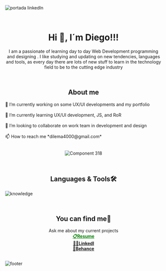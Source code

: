 </br></br>
![portada linkedIn](https://github.com/DIGORACCOON4279/DIGORACCOON4279/assets/88150970/7b89ca38-4816-4c8e-89d8-b183614af8f0)

</br>
<div aling="center">
    <h1 align="center"><b>Hi 👋, I´m Diego!!!</b></h1>
<p align="center">I am a passionate of learning day to day Web Development programming and designing . I like studying and updating on new tendencies, languages and tools, as every day there are lots of new stuff to learn in the technology field to be to the cutting edge industry</p>
</div>
</br>

<div align="center">
    <h2><b>About me</b></h2>
    <div align="left">
        🔭 I’m currently working on some UX/UI developments and my portfolio </br></br>
        🌱 I’m currently learning UX/UI development, JS, and RoR </br></br>
        👯 I’m looking to collaborate on work team in development and design </br></br>
        📫 How to reach me *dilema4000@gmail.com*
    </div>
    
</br>
    
![Component 318](https://github.com/DIGORACCOON4279/DIGORACCOON4279/assets/88150970/bdbccc56-966a-43f5-ad94-3493a4163211)

</div>

</br>

<h2 align="center"><b>Languages & Tools🛠</b></h2>

![knowledge](https://github.com/DIGORACCOON4279/DIGORACCOON4279/assets/88150970/cbbb2a0b-e602-4173-a6be-eca7d52124b6)

</br>

<div align="center">
    <h2><b>You can find me📱</b></h2>
        Ask me about my current projects   </br>
        <a style="color:green;" href="https://www.canva.com/design/DAEsDw2MN44/Qz8u92eqiV8Tdmnq5npKqg/view?website#1:resume-english">
            <b>📋Resume</b>
        </a> </br>
        <a href="https://www.linkedin.com/in/diegomarinmora/">
            <b>👨‍🎓LinkedI</b>
        </a> </br>
        <a href="https://www.behance.net/diegomarin21">
             <b>🎨Behance</b>
         </a>
 </div>
 
</br>  

![footer](https://github.com/DIGORACCOON4279/DIGORACCOON4279/assets/88150970/7f8b5ae3-5a13-414d-a38e-d06eaafaff63)

